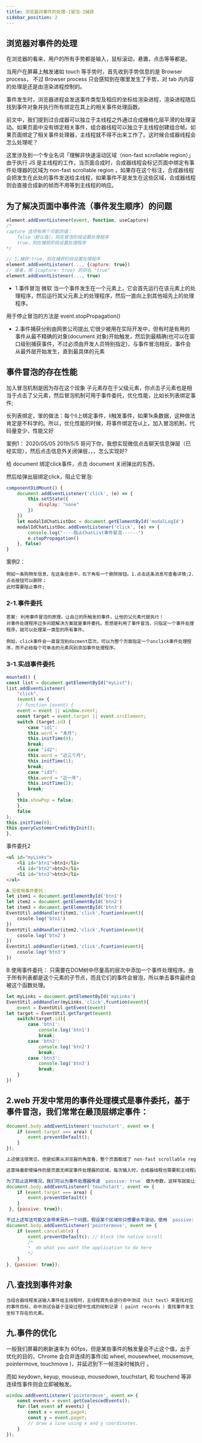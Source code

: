 ```yaml
---
title: 浏览器对事件的处理-1冒泡-2捕获
sidebar_position: 2
---
```


## 浏览器对事件的处理
在浏览器的看来，用户的所有手势都是输入，鼠标滚动，悬置，点击等等都是。

当用户在屏幕上触发诸如 touch 等手势时，首先收到手势信息的是 Browser process， 不过 Browser process 只会感知到在哪里发生了手势，对 tab 内内容的处理是还是由渲染进程控制的。

事件发生时，浏览器进程会发送事件类型及相应的坐标给渲染进程，渲染进程随后找到事件对象并执行所有绑定在其上的相关事件处理函数。

前文中，我们提到过合成器可以独立于主线程之外通过合成栅格化层平滑的处理滚动。如果页面中没有绑定相关事件，组合器线程可以独立于主线程创建组合帧。如果页面绑定了相关事件处理器，主线程就不得不出来工作了。这时候合成器线程会怎么处理呢？

这里涉及到一个专业名词「理解非快速滚动区域（non-fast scrollable region）」由于执行 JS 是主线程的工作，当页面合成时，合成器线程会标记页面中绑定有事件处理器的区域为 non-fast scrollable region ，如果存在这个标注，合成器线程会把发生在此处的事件发送给主线程，如果事件不是发生在这些区域，合成器线程则会直接合成新的帧而不用等到主线程的响应。

## 为了解决页面中事件流（事件发生顺序）的问题
```js
element.addEventListener(event, function, useCapture)
/*
capture 选项有两个可能的值：
    false（默认值），则在冒泡阶段设置处理程序
    true，则在捕获阶段设置处理程序
*/

// 1.捕获:true，则在捕获阶段设置处理程序
element.addEventListener(..., {capture: true})
// 或者，用 {capture: true} 的别名 "true"
element.addEventListener(..., true)
```
* 1.事件冒泡 微软
当一个事件发生在一个元素上，它会首先运行在该元素上的处理程序，然后运行其父元素上的处理程序，然后一直向上到其他祖先上的处理程序。

用于停止冒泡的方法是 event.stopPropagation()

* 2.事件捕获分别由网景公司提出,它很少被用在实际开发中，但有时是有用的
事件从最不精确的对象(document 对象)开始触发，然后到最精确(也可以在窗口级别捕获事件，不过必须由开发人员特别指定)，与事件冒泡相反，事件会从最外层开始发生，直到最具体的元素

## 事件冒泡的存在性能
加入冒泡机制是因为存在这个现象 子元素存在于父级元素，你点击子元素也是相当于点击了父元素，然后冒泡机制可用于事件委托，优化性能，比如长列表绑定事件;

长列表绑定，笨的做法：每个li上绑定事件，li触发事件，如果1k条数据，这种做法肯定是不科学的。所以，优化性能的时候，将事件绑定在ul上，加入冒泡机制，代码量变少、性能又好

案例1：
2020/05/05
2019/5/5
哥问下你，我想实现微信点击聊天信息弹层（已经实现），然后点击信息外关闭弹层，，，怎么实现好?

给 document 绑定click事件，点击 document 关闭弹出的东西，

然后给弹出层绑定click，阻止它冒泡:
```js
componentDidMount() {
    document.addEventListener('click', (e) => {
        this.setState({
            display: "none"
        })
    })
    let modalIdChatListDoc = document.getElementById('modalLogId')
    modalIdChatListDoc.addEventListener('click', (e) => {
        console.log("----阻止ChatList事件冒泡------")
        e.stopPropagation()
    }, false)
}
```

案例2：
```
例如一条购物车信息，在这条信息中，右下角有一个删除按钮。1.点击这条消息可查看详情;2.点击按钮可以删除；
此时需要阻止事件;
```

### 2-1.事件委托
```
答案: 利用事件冒泡的原理，让自己的所触发的事件，让他的父元素代替执行！
对事件处理程序过多问题解决方案就是事件委托。思想是利用了事件冒泡，只指定一个事件处理程序，就可以处理某一类型的所有事件。

例如，click事件会一直冒泡到docment层次。可以为整个页面指定一个onclick事件处理程序，而不必给每个可单击的元素风别添加事件处理程序。
```

### 3-1.实战事件委托
```js
mounted() {
const list = document.getElementById("myList");
list.addEventListener(
    "click",
    (event) => {
    // function (event) {
    event = event || window.event;
    const target = event.target || event.srcElement;
    switch (target.id) {
        case "id1":
        this.word = "本月";
        this.initTime(0);
        break;
        case "id2":
        this.word = "近三个月";
        this.initTime(1);
        break;
        case "id3":
        this.word = "近一年";
        this.initTime(2);
        break;
    }
    this.showPop = false;
    },
    false
);
this.initTime(0);
this.queryCustomerCreditByInit();
},
```
事件委托2
```html
<ul id="myLinks">
    <li id="btn1">btn1</li>
    <li id="btn2">btn2</li>
    <li id="btn3">btn3</li>
</ul>
```

```js
A.没使用事件委托：
let item1 = document.getElementById('btn1')
let item2 = document.getElementById('btn2')
let item3 = document.getElementById('btn3')
EventUtil.addHandler(item1,'click',fcuntion(event){
    cosole.log('btn1')
})
EventUtil.addHandler(item2,'click',fcuntion(event){
    cosole.log('btn2')
})
EventUtil.addHandler(item3,'click',fcuntion(event){
    cosole.log('btn3')
})
```

B.使用事件委托：
只需要在DOM树中尽量高的层次中添加一个事件处理程序。由于所有列表都是这个元素的子节点，而且它们的事件会冒泡，所以单击事件最终会被这个函数处理。
```js
let myLinks = document.getElementById('myLinks')
EventUtil.addHandler(myLinks,'click',fcuntion(event){
    event = EventUtil.getEvent(event)
let target = EventUtil.getTarget(event)
    switch(target.id){
        case 'btn1':
            console.log('btn1')
            break;
        case 'btn2':
            console.log('btn2')
            break;   
        case 'btn3':
            console.log('btn3')
            break;   
    }
})
```

## 2.web 开发中常用的事件处理模式是事件委托，基于事件冒泡，我们常常在最顶层绑定事件：
```js
document.body.addEventListener('touchstart', event => {
    if (event.target === area) {
        event.preventDefault();
    }
});

上述做法很常见，但是如果从浏览器的角度看，整个页面都成了 non-fast scrollable region 了。

这意味着即使操作的是页面无绑定事件处理器的区域，每次输入时，合成器线程也需要和主线程通信并等待反馈，流畅的合成器独立处理合成帧的模式就失效了。

为了防止这种情况，我们可以为事件处理器传递 `passive: true` 做为参数，这样写就能让浏览器即监听相关事件，又让组合器线程在等等主线程响应前构建新的组合帧。
document.body.addEventListener('touchstart', event => {
    if (event.target === area) {
        event.preventDefault()
    }
 }, {passive: true});

不过上述写法可能又会带来另外一个问题，假设某个区域你只想要水平滚动，使用 `passive: true` 可以实现平滑滚动，但是垂直方向的滚动可能会先于`event.preventDefault()`发生，此时可以通过 `event.cancelable` 来防止这种情况。
document.body.addEventListener('pointermove', event => {
    if (event.cancelable) {
        event.preventDefault(); // block the native scroll
        /*
        *  do what you want the application to do here
        */
    } 
}, {passive: true});
```

## 八.查找到事件对象
```
当组合器线程发送输入事件给主线程时，主线程首先会进行命中测试（hit test）来查找对应的事件目标，命中测试会基于渲染过程中生成的绘制记录（ paint records ）查找事件发生坐标下存在的元素。
```


## 九.事件的优化
一般我们屏幕的刷新速率为 60fps，但是某些事件的触发量会不止这个值，出于优化的目的，Chrome 会合并连续的事件(如 wheel, mousewheel, mousemove, pointermove, touchmove )，并延迟到下一帧渲染时候执行 。

而如 keydown, keyup, mouseup, mousedown, touchstart, 和 touchend 等非连续性事件则会立即被触发。
```js
window.addEventListener('pointermove', event => {
    const events = event.getCoalescedEvents();
    for (let event of events) {
        const x = event.pageX;
        const y = event.pageY;
        // draw a line using x and y coordinates.
    }
});
```
